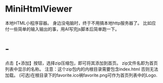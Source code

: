 # MiniHtmlViewer
本地HTML小程序容器。
身边没电脑时，终于不用搞本地http服务器了。
比如应付一些简单的输入输出的事，用AI写完js脚本后简单跑一下。
# -
点击【+添加】按钮，选择zip压缩包，即可将其添加到首页。
zip文件名即为首页列表中显示的名称。
注意：这个zip包内的内根目录需要包含index.html 否则无法加载。
(可选)在根目录下的favorite.ico祸favorite.png可作为首页列表中的Logo.

